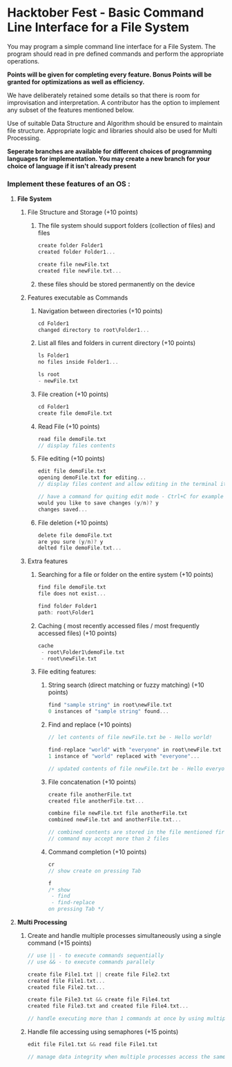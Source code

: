# Hacktober Fest - Basic Command Line Interface for a File System

You may program a simple command line interface for a File System.
The program should read in pre defined commands and perform the appropriate operations. 

**Points will be given for completing every feature. Bonus Points will be granted for optimizations as well as efficiency.**

We have deliberately retained some details so that there is room for improvisation and interpretation. A contributor has the option to implement any subset of the features mentioned below.


Use of suitable Data Structure and Algorithm should be ensured to maintain file structure. Appropriate logic and libraries should also be used for Multi Processing.

**Seperate branches are available for different choices of programming languages for implementation. You may create a new branch for your choice of language if it isn't already present**

### Implement these features of an OS :

1. **File System**
    1. File Structure and Storage (+10 points)
        1. The file system should support folders (collection of files) and files
            
            ```objectivec
            create folder Folder1
            created folder Folder1...
            
            create file newFile.txt
            created file newFile.txt...
            ```
            
        2. these files should be stored permanently on the device
    2. Features executable as Commands
        1. Navigation between directories (+10 points)
            
            ```objectivec
            cd Folder1
            changed directory to root\Folder1...
            ```
            
        2. List all files and folders in current directory (+10 points)
            
            ```objectivec
            ls Folder1
            no files inside Folder1...
            
            ls root
            - newFile.txt
            ```
            
        3. File creation (+10 points)
            
            ```objectivec
            cd Folder1
            create file demoFile.txt
            ```
            
        4. Read File (+10 points)
            
            ```objectivec
            read file demoFile.txt
            // display files contents
            ```
            
        5. File editing (+10 points)
            
            ```objectivec
            edit file demoFile.txt
            opening demoFile.txt for editing...
            // display files content and allow editing in the terminal itself
            
            // have a command for quiting edit mode - Ctrl+C for example - when editing is complete
            would you like to save changes (y/n)? y
            changes saved...
            ```
            
        6. File deletion (+10 points)
            
            ```objectivec
            delete file demoFile.txt
            are you sure (y/n)? y
            delted file demoFile.txt...
            
            ```
            
        
    3. Extra features
        1. Searching for a file or folder on the entire system (+10 points)
            
            ```objectivec
            find file demoFile.txt
            file does not exist...
            
            find folder Folder1
            path: root\Folder1
            ```
            
        2. Caching ( most recently accessed files / most frequently accessed files) (+10 points)
            
            ```objectivec
            cache
             - root\Folder1\demoFile.txt
             - root\newFile.txt
            ```
            
        3. File editing features:
            1. String search (direct matching or fuzzy matching) (+10 points)
                
                ```objectivec
                find "sample string" in root\newFile.txt
                0 instances of "sample string" found...
                ```
                
            2. Find and replace (+10 points)
                
                ```objectivec
                // let contents of file newFile.txt be - Hello world!
                
                find-replace "world" with "everyone" in root\newFile.txt
                1 instance of "world" replaced with "everyone"...
                
                // updated contents of file newFile.txt be - Hello everyone!
                ```
                
            3. File concatenation (+10 points)
                
                ```objectivec
                create file anotherFile.txt
                created file anotherFile.txt...
                
                combine file newFile.txt file anotherFile.txt
                combined newFile.txt and anotherFile.txt...
                
                // combined contents are stored in the file mentioned first - here newFile.txt
                // command may accept more than 2 files
                ```
                
            4. Command completion (+10 points)
                
                ```objectivec
                cr
                // show create on pressing Tab
                
                f
                /* show
                 - find
                 - find-replace
                on pressing Tab */
                ```
                
    
2. **Multi Processing**
    1. Create and handle multiple processes simultaneously using a single command (+15 points)
        
        ```objectivec
        // use || - to execute commands sequentially
        // use && - to execute commands parallely
        
        create file File1.txt || create file File2.txt
        created file File1.txt...
        created file File2.txt...
        
        create file File3.txt && create file File4.txt
        created file File3.txt and created file File4.txt...
        
        // handle executing more than 1 commands at once by using multiple threads
        ```
        
    2. Handle file accessing using semaphores (+15 points)
        
        ```objectivec
        edit file File1.txt && read file File1.txt
        
        // manage data integrity when multiple processes access the same file
        ```
